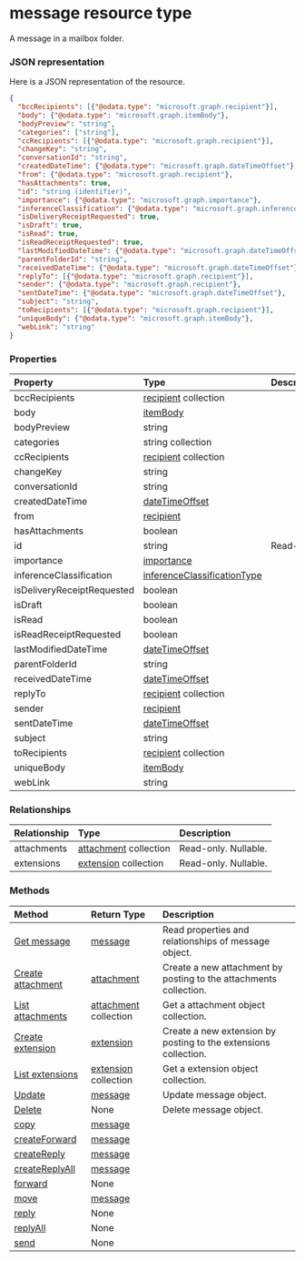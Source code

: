 # message resource type

A message in a mailbox folder.

### JSON representation

Here is a JSON representation of the resource.

<!-- {
  "blockType": "resource",
  "optionalProperties": [

  ],
  "@odata.type": "microsoft.graph.message"
}-->

```json
{
  "bccRecipients": [{"@odata.type": "microsoft.graph.recipient"}],
  "body": {"@odata.type": "microsoft.graph.itemBody"},
  "bodyPreview": "string",
  "categories": ["string"],
  "ccRecipients": [{"@odata.type": "microsoft.graph.recipient"}],
  "changeKey": "string",
  "conversationId": "string",
  "createdDateTime": {"@odata.type": "microsoft.graph.dateTimeOffset"},
  "from": {"@odata.type": "microsoft.graph.recipient"},
  "hasAttachments": true,
  "id": "string (identifier)",
  "importance": {"@odata.type": "microsoft.graph.importance"},
  "inferenceClassification": {"@odata.type": "microsoft.graph.inferenceClassificationType"},
  "isDeliveryReceiptRequested": true,
  "isDraft": true,
  "isRead": true,
  "isReadReceiptRequested": true,
  "lastModifiedDateTime": {"@odata.type": "microsoft.graph.dateTimeOffset"},
  "parentFolderId": "string",
  "receivedDateTime": {"@odata.type": "microsoft.graph.dateTimeOffset"},
  "replyTo": [{"@odata.type": "microsoft.graph.recipient"}],
  "sender": {"@odata.type": "microsoft.graph.recipient"},
  "sentDateTime": {"@odata.type": "microsoft.graph.dateTimeOffset"},
  "subject": "string",
  "toRecipients": [{"@odata.type": "microsoft.graph.recipient"}],
  "uniqueBody": {"@odata.type": "microsoft.graph.itemBody"},
  "webLink": "string"
}

```
### Properties
| Property	   | Type	|Description|
|:---------------|:--------|:----------|
|bccRecipients|[recipient](recipient.md) collection||
|body|[itemBody](itembody.md)||
|bodyPreview|string||
|categories|string collection||
|ccRecipients|[recipient](recipient.md) collection||
|changeKey|string||
|conversationId|string||
|createdDateTime|[dateTimeOffset](datetimeoffset.md)||
|from|[recipient](recipient.md)||
|hasAttachments|boolean||
|id|string| Read-only.|
|importance|[importance](importance.md)||
|inferenceClassification|[inferenceClassificationType](inferenceclassificationtype.md)||
|isDeliveryReceiptRequested|boolean||
|isDraft|boolean||
|isRead|boolean||
|isReadReceiptRequested|boolean||
|lastModifiedDateTime|[dateTimeOffset](datetimeoffset.md)||
|parentFolderId|string||
|receivedDateTime|[dateTimeOffset](datetimeoffset.md)||
|replyTo|[recipient](recipient.md) collection||
|sender|[recipient](recipient.md)||
|sentDateTime|[dateTimeOffset](datetimeoffset.md)||
|subject|string||
|toRecipients|[recipient](recipient.md) collection||
|uniqueBody|[itemBody](itembody.md)||
|webLink|string||

### Relationships
| Relationship | Type	|Description|
|:---------------|:--------|:----------|
|attachments|[attachment](attachment.md) collection| Read-only. Nullable.|
|extensions|[extension](extension.md) collection| Read-only. Nullable.|

### Methods

| Method		   | Return Type	|Description|
|:---------------|:--------|:----------|
|[Get message](../api/message_get.md) | [message](message.md) |Read properties and relationships of message object.|
|[Create attachment](../api/message_post_attachments.md) |[attachment](attachment.md)| Create a new attachment by posting to the attachments collection.|
|[List attachments](../api/message_list_attachments.md) |[attachment](attachment.md) collection| Get a attachment object collection.|
|[Create extension](../api/message_post_extensions.md) |[extension](extension.md)| Create a new extension by posting to the extensions collection.|
|[List extensions](../api/message_list_extensions.md) |[extension](extension.md) collection| Get a extension object collection.|
|[Update](../api/message_update.md) | [message](message.md)	|Update message object. |
|[Delete](../api/message_delete.md) | None |Delete message object. |
|[copy](../api/message_copy.md)|[message](message.md)||
|[createForward](../api/message_createforward.md)|[message](message.md)||
|[createReply](../api/message_createreply.md)|[message](message.md)||
|[createReplyAll](../api/message_createreplyall.md)|[message](message.md)||
|[forward](../api/message_forward.md)|None||
|[move](../api/message_move.md)|[message](message.md)||
|[reply](../api/message_reply.md)|None||
|[replyAll](../api/message_replyall.md)|None||
|[send](../api/message_send.md)|None||

<!-- uuid: 8fcb5dbc-d5aa-4681-8e31-b001d5168d79
2015-10-25 14:57:30 UTC -->
<!-- {
  "type": "#page.annotation",
  "description": "message resource",
  "keywords": "",
  "section": "documentation",
  "tocPath": ""
}-->